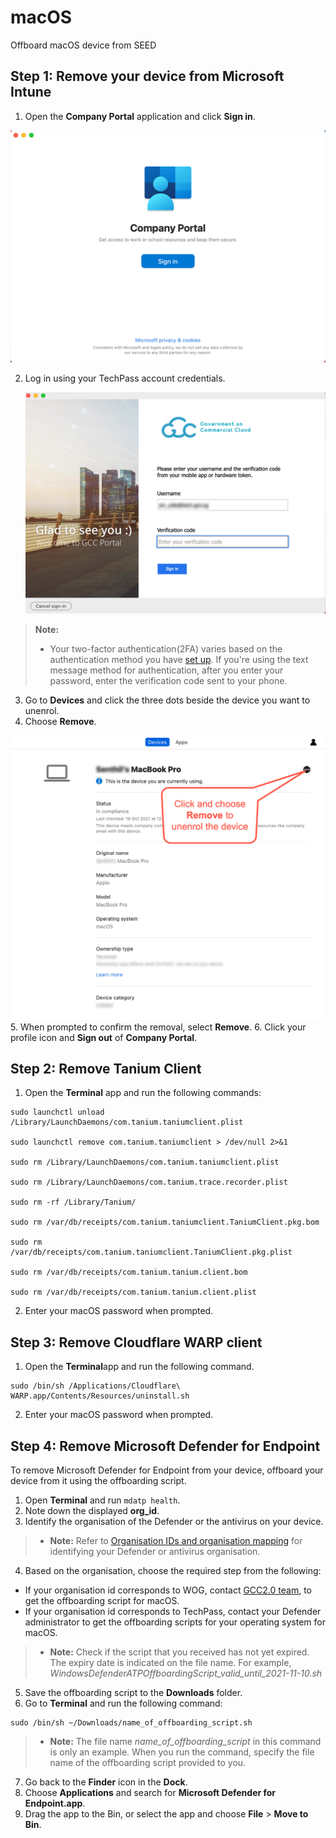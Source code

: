 # macOS
Offboard macOS device from SEED

## Step 1: Remove your device from Microsoft Intune

  1. Open the **Company Portal** application and click **Sign in**.

  <kbd>![sign-in](../images/onboarding-for-macos/sign-in.png)</kbd>

  2. Log in using your TechPass account credentials.

     <kbd>![log-in-to-gcc](../images/onboarding-for-macos/log-in-to-gcc.png)</kbd>

> **Note:**
>- Your two-factor authentication(2FA) varies based on the authentication method you have [set up](https://account.activedirectory.windowsazure.com/Proofup.aspx). If you're using the text message method for authentication, after you enter your password, enter the verification code sent to your phone.

  3. Go to **Devices** and click the three dots beside the device you want to unenrol.
  4. Choose **Remove**.

  <kbd>![devices](../images/onboarding-for-macos/devices-2.png)</kbd>
  5. When prompted to confirm the removal, select **Remove**.
  6. Click your profile icon and **Sign out** of **Company Portal**.

## Step 2: Remove Tanium Client

  1. Open the **Terminal** app and run the following commands:

  ```
  sudo launchctl unload /Library/LaunchDaemons/com.tanium.taniumclient.plist

  sudo launchctl remove com.tanium.taniumclient > /dev/null 2>&1

  sudo rm /Library/LaunchDaemons/com.tanium.taniumclient.plist

  sudo rm /Library/LaunchDaemons/com.tanium.trace.recorder.plist

  sudo rm -rf /Library/Tanium/

  sudo rm /var/db/receipts/com.tanium.taniumclient.TaniumClient.pkg.bom

  sudo rm /var/db/receipts/com.tanium.taniumclient.TaniumClient.pkg.plist

  sudo rm /var/db/receipts/com.tanium.tanium.client.bom

  sudo rm /var/db/receipts/com.tanium.tanium.client.plist
  ```
2. Enter your macOS password when prompted.  

## Step 3: Remove Cloudflare WARP client

  1. Open the **Terminal**app and run the following command.

  ```
  sudo /bin/sh /Applications/Cloudflare\ WARP.app/Contents/Resources/uninstall.sh
  ```
  2. Enter your macOS password when prompted.

## Step 4: Remove Microsoft Defender for Endpoint

To remove Microsoft Defender for Endpoint from your device, offboard your device from it using the offboarding script.

1. Open **Terminal** and run `mdatp health`.
2. Note down the displayed **org_id**.
3. Identify the organisation of the Defender or the antivirus on your device.

>- **Note:**
> Refer to [Organisation IDs and organisation mapping](faqs/organisation-ids-and-mapping.md) for identifying your Defender or antivirus organisation.

4. Based on the organisation, choose the required step from the following:
  - If your organisation id corresponds to WOG, contact [GCC2.0 team](https://form.gov.sg/#!/6099efa30d6a0a0012dff367), to get the offboarding script for macOS.
  - If your organisation id corresponds to TechPass, contact your Defender administrator to get the offboarding scripts for your operating system for macOS.

>- **Note:**
> Check if the script that you received has not yet expired. The expiry date is indicated on the file name. For example, *WindowsDefenderATPOffboardingScript_valid_until_2021-11-10.sh*

5. Save the offboarding script to the **Downloads** folder.
6. Go to **Terminal** and run the following command:
  ```
  sudo /bin/sh ~/Downloads/name_of_offboarding_script.sh
  ```
>- **Note:**
> The file name *name_of_offboarding_script* in this command is only an example. When you run the command, specify the file name of the offboarding script provided to you.

7. Go back to the **Finder** icon in the **Dock**.
8. Choose **Applications** and search for **Microsoft Defender for Endpoint.app**.
9. Drag the app to the Bin, or select the app and choose **File** > **Move to Bin**.
